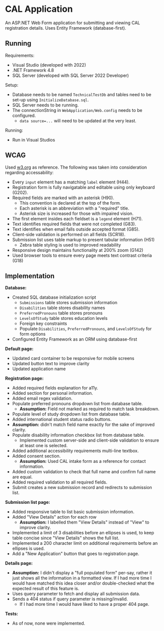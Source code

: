 # CAL Application
An ASP.NET Web Form application for submitting and viewing CAL registration details. Uses Entity Framework (database-first).

## Running
Requirements:
* Visual Studio (developed with 2022)
* .NET Framework 4.8
* SQL Server (developed with SQL Server 2022 Developer)

Setup:
* Database needs to be named `TechnicalTestDb` and tables need to be set-up using `InitializeDatabase.sql`.
* SQL Server needs to be running.
* The connectionString in `WebApplication/Web.config` needs to be configured.
  * `data source=...` will need to be updated at the very least.

Running:
* Run in Visual Studios

## WCAG
Used [w3.org](https://www.w3.org/TR/WCAG20-TECHS/) as reference.
The following was taken into consideration regarding accessability:
* Every `input` element has a matching `label` element (H44).
* Registration form is fully navigatable and editable using only keyboard (G202).
* Required fields are marked with an asterisk (H90).
	* This convention is declared at the top of the form.
	* Each asterisk is an abbreviation with a "required" title.
	* Asterisk size is increased for those with impaired vision.
* The first element insides each fieldset is a `legend` element (H71).
* Text identifies required fields that were not completed (G83).
* Text identifies when email falls outside accepted format (G85).
* Client-side validation is performed on all fields (SCR18).
* Submission list uses table markup to present tabular information (H51)
	* Zebra table styling is used to improved readability
* Responsive design maintains functionality at 200% zoom (G142)
* Used browser tools to ensure every page meets text contrast criteria (G18)

## Implementation
**Database:**
* Created SQL database initialization script
	* `Submissions` table stores submission information
	* `Disabilities` table stores disability names
	* `PreferredPronouns` table stores pronouns
	* `LevelsOfStudy` table stores education levels
	* Foreign key constraints
	* Populate `Disabilities`, `PreferredPronouns`, and `LevelsOfStudy` for form options
* Configured Entity Framework as an ORM using database-first

**Default page:**
* Updated card container to be responsive for mobile screens
* Updated button text to improve clarity
* Updated application name

**Registration page:**
* Added required fields explanation for a11y.
* Added section for personal information.
* Added email regex validation.
* Populate preferred pronouns dropdown list from database table.
	* **Assumption:** Field not marked as required to match task breakdown.
* Populate level of study dropdown list from database table.
* Added international student status radio buttons.
* **Assumption:**  didn't match field name exactly for the sake of improved clarity.
* Populate disability information checkbox list from database table.
	* Implemented custom server-side and client-side validation to ensure at least one is selected.
* Added additional accessibility requirements multi-line textbox.
* Added consent section.
	* **Assumption:** Used CAL intake form as a reference for contact information.
* Added custom validation to check that full name and confirm full name are equal.
* Added required validation to all required fields.
* Submit creates a new submission record and redirects to submission list.

**Submission list page:**
* Added responsive table to list basic submission information.
* Added "View Details" action for each row
	* **Assumption:** I labelled them "View Details" instead of "View" to improve clarity.
* Implemented a limit of 3 disabilities before an ellipses is used, to keep table concise since "View Details" shows the full list.
* Implemented a 200 character limit on additional requirements before an ellipses is used.
* Add a "New Application" button that goes to registration page.

**Details page:**
* **Assumption:** I didn't display a "full populated form" per-say, rather it just shows all the information in a formatted view. If I had more time I would have matched this idea closer and/or double-checked what the expected result of this feature is.
* Uses query parameter to fetch and display all submission data.
* Sends a 404 status if query parameter is missing/invalid.
	* If I had more time I would have liked to have a proper 404 page.

**Tests:**
* As of now, none were implemented.